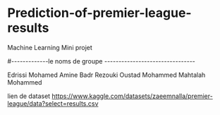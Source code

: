 # Prediction-of-premier-league-results
Machine Learning Mini projet

#-------------le noms de groupe --------------------------------

Edrissi Mohamed Amine
Badr Rezouki
Oustad Mohammed
Mahtalah Mohammed

lien de dataset 
https://www.kaggle.com/datasets/zaeemnalla/premier-league/data?select=results.csv
